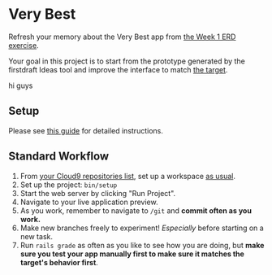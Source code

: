 # Very Best

Refresh your memory about the Very Best app from [the Week 1 ERD exercise](https://guides.firstdraft.com/appdev-primer.html#very-best-erd).

Your goal in this project is to start from the prototype generated by the firstdraft Ideas tool and improve the interface to match [the target](http://very-best-demo-pr-3.herokuapp.com/).

hi guys

## Setup

Please see [this guide](https://guides.firstdraft.com/very-best-project-guide.html) for detailed instructions.

## Standard Workflow

 1. From [your Cloud9 repositories list](https://c9.io/account/repos), set up a workspace [as usual](https://guides.firstdraft.com/starting-on-a-project-in-cloud9).
 1. Set up the project: `bin/setup`
 1. Start the web server by clicking "Run Project".
 1. Navigate to your live application preview.
 1. As you work, remember to navigate to `/git` and **commit often as you work.**
 1. Make new branches freely to experiment! _Especially_ before starting on a new task.
 1. Run `rails grade` as often as you like to see how you are doing, but **make sure you test your app manually first to make sure it matches the target's behavior first**.
